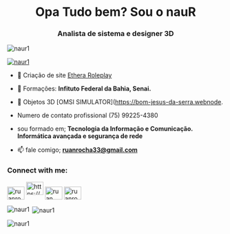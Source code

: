<h1 align="center">Opa Tudo bem? Sou o nauR</h1>
<h3 align="center">Analista de sistema e designer 3D</h3>

<p align="left"> <img src="https://komarev.com/ghpvc/?username =naur1&label=Profile%20views&color=0e75b6&style=flat" alt="naur1" /> </p>

<p align="left"> <a href="https://github.com/ryo-ma/github-profile -trophy"><img src="https://github-profile-trophy.vercel.app/?username=naur1" alt="naur1" /></a> </p>

- 🔭 Criação de site [Ethera Roleplay](etheracity.com)

- 🌱 Formações: **Infituto Federal da Bahia, Senai.**

- 👯 Objetos 3D [OMSI SIMULATOR](https://bom-jesus-da-serra.webnode.



- Numero de contato profissional (75) 99225-4380

- sou formado em; **Tecnologia da Informação e Comunicação. Informática avançada e segurança de rede**

- 📫 fale comigo; **ruanrocha33@gmail.com**

<h3 align="left">Connect with me:</h3>
<p align="left">
<a href=" https://twitter.com/ruanrochap" target="blank"><img align="center" src="https://raw.githubusercontent.com/rahuldkjain/github-profile-readme-generator/master/src/ images/icons/Social/twitter.svg" alt="ruanrochap" height="30" width="40" /></a>
<a href="https://linkedin.com/in/https://www.linkedin.com/in/ruan-rocha-da-paixão-5b0279186/" target="blank"><img align="center " src="https://raw.githubusercontent.com/rahuldkjain/github-profile-readme-generator/master/src/images/icons/Social/linked-in-alt.svg" alt="https://www .linkedin.com/in/ruan-rocha-da-paixão-5b0279186/" height="30" width="40" /></a>
<a href="https://fb.com/ruan rocha" target="blank"><img align="center" src="https://raw.githubusercontent.com/rahuldkjain/github-profile-readme-generator/master/src/images/icons/Social/facebook.svg" alt="ruan rocha" height="30" width="40" /></a>
<a href="https://instagram.com/ruanrochap" target="blank"><img align="center" src="https://raw.githubusercontent.com/rahuldkjain/github-profile-readme-generator /master/src/images/icons/Social/instagram.svg" alt="ruanrochap" height="30" width="40" /></a>
</p>


<p><img align="left" src="https://github-readme-stats.vercel.app/api/top-langs?username=naur1&show_icons=true&locale=en&layout=compact" alt="naur1" /> </p>

<p> <img align="center" src="https://github-readme-stats.vercel.app/api?username=naur1&show_icons=true&locale=en" alt="naur1" /> </p>

<p><img align="center" src="https://github-readme-streak-stats.herokuapp.com/?user=naur1&" alt="naur1" /></p>
